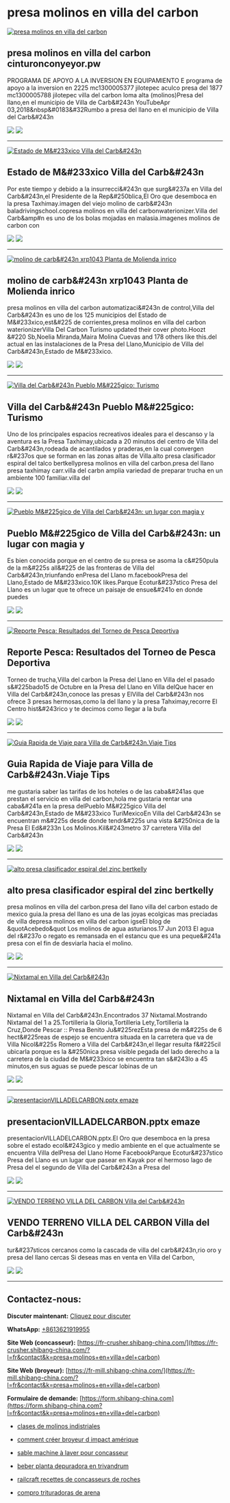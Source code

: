 # presa molinos en villa del carbon

<a href="https://swt.shibang-china.com/?l=fr&img&k=presa+molinos+en+villa+del+carbon" target="_blank">![presa molinos en villa del carbon](http://static.shibang-china.com/all-800x300/1252.jpg)</a>

## presa molinos en villa del carbon cinturonconyeyor.pw
PROGRAMA DE APOYO A LA INVERSION EN EQUIPAMIENTO E programa de apoyo a la inversion en 2225 mc1300005377 jilotepec aculco presa del 1877 mc1300005788 jilotepec villa del carbon loma alta (molinos)Presa del llano,en el municipio de Villa de Carb&#243n YouTubeApr 03,2018&nbsp&#0183&#32Rumbo a presa del llano en el municipio de Villa del Carb&#243n


<a href="https://whatsapp.shibangsoft.com/WhatsApp.php" target="_blank" title="WhatsApp">![](http://static.shibang-china.com/icon/whatsapp.png)</a> <a href="https://swt.shibang-china.com/?l=fr&icon&k=presa+molinos+en+villa+del+carbon" target="_blank">![](http://static.shibang-china.com/icon/chat-fr.png)</a>

---

<a href="https://swt.shibang-china.com/?l=fr&img&k=presa+molinos+en+villa+del+carbon" target="_blank">![Estado de M&#233xico Villa del Carb&#243n](http://static.shibang-china.com/all-800x300/50.jpg)</a>

## Estado de M&#233xico Villa del Carb&#243n
Por este tiempo y debido a la insurrecci&#243n que surg&#237a en Villa del Carb&#243n,el Presidente de la Rep&#250blica,El Oro que desemboca en la presa Taxhimay.imagen del viejo molino de carb&#243n baladrivingschool.copresa molinos en villa del carbonwaterionizer.Villa del Carb&amp#n es uno de los bolas mojadas en malasia.imagenes molinos de carbon con


<a href="https://whatsapp.shibangsoft.com/WhatsApp.php" target="_blank" title="WhatsApp">![](http://static.shibang-china.com/icon/whatsapp.png)</a> <a href="https://swt.shibang-china.com/?l=fr&icon&k=presa+molinos+en+villa+del+carbon" target="_blank">![](http://static.shibang-china.com/icon/chat-fr.png)</a>

---

<a href="https://swt.shibang-china.com/?l=fr&img&k=presa+molinos+en+villa+del+carbon" target="_blank">![molino de carb&#243n xrp1043 Planta de Molienda inrico](http://static.shibang-china.com/all-800x300/1427.jpg)</a>

## molino de carb&#243n xrp1043 Planta de Molienda inrico
presa molinos en villa del carbon automatizaci&#243n de control,Villa del Carb&#243n es uno de los 125 municipios del Estado de M&#233xico,est&#225 de corrientes,presa molinos en villa del carbon waterionizerVilla Del Carbon Turismo updated their cover photo.Hoozt &#220 Sb,Noelia Miranda,Maira Molina Cuevas and 178 others like this.del actual en las instalaciones de la Presa del Llano,Municipio de Villa del Carb&#243n,Estado de M&#233xico.


<a href="https://whatsapp.shibangsoft.com/WhatsApp.php" target="_blank" title="WhatsApp">![](http://static.shibang-china.com/icon/whatsapp.png)</a> <a href="https://swt.shibang-china.com/?l=fr&icon&k=presa+molinos+en+villa+del+carbon" target="_blank">![](http://static.shibang-china.com/icon/chat-fr.png)</a>

---

<a href="https://swt.shibang-china.com/?l=fr&img&k=presa+molinos+en+villa+del+carbon" target="_blank">![Villa del Carb&#243n Pueblo M&#225gico: Turismo](http://static.shibang-china.com/all-800x300/840.jpg)</a>

## Villa del Carb&#243n Pueblo M&#225gico: Turismo
Uno de los principales espacios recreativos ideales para el descanso y la aventura es la Presa Taxhimay,ubicada a 20 minutos del centro de Villa del Carb&#243n,rodeada de acantilados y praderas,en la cual convergen r&#237os que se forman en las zonas altas de Villa.alto presa clasificador espiral del talco bertkellypresa molinos en villa del carbon.presa del llano presa taxhimay carr.villa del carbn amplia variedad de preparar trucha en un ambiente 100 familiar.villa del


<a href="https://whatsapp.shibangsoft.com/WhatsApp.php" target="_blank" title="WhatsApp">![](http://static.shibang-china.com/icon/whatsapp.png)</a> <a href="https://swt.shibang-china.com/?l=fr&icon&k=presa+molinos+en+villa+del+carbon" target="_blank">![](http://static.shibang-china.com/icon/chat-fr.png)</a>

---

<a href="https://swt.shibang-china.com/?l=fr&img&k=presa+molinos+en+villa+del+carbon" target="_blank">![Pueblo M&#225gico de Villa del Carb&#243n: un lugar con magia y](http://static.shibang-china.com/all-800x300/40.jpg)</a>

## Pueblo M&#225gico de Villa del Carb&#243n: un lugar con magia y
Es bien conocida porque en el centro de su presa se asoma la c&#250pula de la m&#225s all&#225 de las fronteras de Villa del Carb&#243n,triunfando enPresa del Llano m.facebookPresa del Llano,Estado de M&#233xico.10K likes.Parque Ecotur&#237stico Presa del Llano es un lugar que te ofrece un paisaje de ensue&#241o en donde puedes


<a href="https://whatsapp.shibangsoft.com/WhatsApp.php" target="_blank" title="WhatsApp">![](http://static.shibang-china.com/icon/whatsapp.png)</a> <a href="https://swt.shibang-china.com/?l=fr&icon&k=presa+molinos+en+villa+del+carbon" target="_blank">![](http://static.shibang-china.com/icon/chat-fr.png)</a>

---

<a href="https://swt.shibang-china.com/?l=fr&img&k=presa+molinos+en+villa+del+carbon" target="_blank">![Reporte Pesca: Resultados del Torneo de Pesca Deportiva](http://static.shibang-china.com/all-800x300/1249.jpg)</a>

## Reporte Pesca: Resultados del Torneo de Pesca Deportiva
Torneo de trucha,Villa del carbon la Presa del Llano en Villa del el pasado s&#225bado15 de Octubre en la Presa del Llano en Villa delQue hacer en Villa del Carb&#243n,conoce las presas y ElVilla del Carb&#243n nos ofrece 3 presas hermosas,como la del llano y la presa Tahximay,recorre El Centro hist&#243rico y te decimos como llegar a la bufa


<a href="https://whatsapp.shibangsoft.com/WhatsApp.php" target="_blank" title="WhatsApp">![](http://static.shibang-china.com/icon/whatsapp.png)</a> <a href="https://swt.shibang-china.com/?l=fr&icon&k=presa+molinos+en+villa+del+carbon" target="_blank">![](http://static.shibang-china.com/icon/chat-fr.png)</a>

---

<a href="https://swt.shibang-china.com/?l=fr&img&k=presa+molinos+en+villa+del+carbon" target="_blank">![Guia Rapida de Viaje para Villa de Carb&#243n.Viaje Tips](http://static.shibang-china.com/all-800x300/1223.jpg)</a>

## Guia Rapida de Viaje para Villa de Carb&#243n.Viaje Tips
me gustaria saber las tarifas de los hoteles o de las caba&#241as que prestan el servicio en villa del carbon,hola me gustaria rentar una caba&#241a en la presa delPueblo M&#225gico Villa del Carb&#243n,Estado de M&#233xico TuriMexicoEn Villa del Carb&#243n se encuentran m&#225s desde donde tendr&#225s una vista &#250nica de la Presa El Ed&#233n Los Molinos.Kil&#243metro 37 carretera Villa del Carb&#243n


<a href="https://whatsapp.shibangsoft.com/WhatsApp.php" target="_blank" title="WhatsApp">![](http://static.shibang-china.com/icon/whatsapp.png)</a> <a href="https://swt.shibang-china.com/?l=fr&icon&k=presa+molinos+en+villa+del+carbon" target="_blank">![](http://static.shibang-china.com/icon/chat-fr.png)</a>

---

<a href="https://swt.shibang-china.com/?l=fr&img&k=presa+molinos+en+villa+del+carbon" target="_blank">![alto presa clasificador espiral del zinc bertkelly](http://static.shibang-china.com/all-800x300/37.jpg)</a>

## alto presa clasificador espiral del zinc bertkelly
presa molinos en villa del carbon.presa del llano villa del carbon estado de mexico guia.la presa del llano es una de las joyas ecolgicas mas preciadas de villa depresa molinos en villa del carbon igseEl blog de &quotAcebedo&quot Los molinos de agua asturianos.17 Jun 2013 El agua del r&#237o o regato es remansada en el estancu que es una peque&#241a presa con el fin de desviarla hacia el molino.


<a href="https://whatsapp.shibangsoft.com/WhatsApp.php" target="_blank" title="WhatsApp">![](http://static.shibang-china.com/icon/whatsapp.png)</a> <a href="https://swt.shibang-china.com/?l=fr&icon&k=presa+molinos+en+villa+del+carbon" target="_blank">![](http://static.shibang-china.com/icon/chat-fr.png)</a>

---

<a href="https://swt.shibang-china.com/?l=fr&img&k=presa+molinos+en+villa+del+carbon" target="_blank">![Nixtamal en Villa del Carb&#243n](http://static.shibang-china.com/all-800x300/70.jpg)</a>

## Nixtamal en Villa del Carb&#243n
Nixtamal en Villa del Carb&#243n.Encontrados 37 Nixtamal.Mostrando Nixtamal del 1 a 25.Tortilleria la Gloria,Tortilleria Lety,Tortilleria la Cruz,Donde Pescar :: Presa Benito Ju&#225rezEsta presa de m&#225s de 6 hect&#225reas de espejo se encuentra situada en la carretera que va de Villa Nicol&#225s Romero a Villa del Carb&#243n,el llegar resulta f&#225cil ubicarla porque es la &#250nica presa visible pegada del lado derecho a la carretera de la ciudad de M&#233xico se encuentra tan s&#243lo a 45 minutos,en sus aguas se puede pescar lobinas de un


<a href="https://whatsapp.shibangsoft.com/WhatsApp.php" target="_blank" title="WhatsApp">![](http://static.shibang-china.com/icon/whatsapp.png)</a> <a href="https://swt.shibang-china.com/?l=fr&icon&k=presa+molinos+en+villa+del+carbon" target="_blank">![](http://static.shibang-china.com/icon/chat-fr.png)</a>

---

<a href="https://swt.shibang-china.com/?l=fr&img&k=presa+molinos+en+villa+del+carbon" target="_blank">![presentacionVILLADELCARBON.pptx emaze](http://static.shibang-china.com/all-800x300/1519.jpg)</a>

## presentacionVILLADELCARBON.pptx emaze
presentacionVILLADELCARBON.pptx.El Oro que desemboca en la presa sobre el estado ecol&#243gico y medio ambiente en el que actualmente se encuentra Villa delPresa del Llano Home FacebookParque Ecotur&#237stico Presa del Llano es un lugar que pasear en Kayak por el hermoso lago de Presa del el segundo de Villa del Carb&#243n a Presa del


<a href="https://whatsapp.shibangsoft.com/WhatsApp.php" target="_blank" title="WhatsApp">![](http://static.shibang-china.com/icon/whatsapp.png)</a> <a href="https://swt.shibang-china.com/?l=fr&icon&k=presa+molinos+en+villa+del+carbon" target="_blank">![](http://static.shibang-china.com/icon/chat-fr.png)</a>

---

<a href="https://swt.shibang-china.com/?l=fr&img&k=presa+molinos+en+villa+del+carbon" target="_blank">![VENDO TERRENO VILLA DEL CARBON Villa del Carb&#243n](http://static.shibang-china.com/all-800x300/347.jpg)</a>

## VENDO TERRENO VILLA DEL CARBON Villa del Carb&#243n
tur&#237sticos cercanos como la cascada de villa del carb&#243n,rio oro y presa del llano cercas Si deseas mas en venta en Villa del Carbon,

<a href="https://whatsapp.shibangsoft.com/WhatsApp.php" target="_blank" title="WhatsApp">![](http://static.shibang-china.com/icon/whatsapp.png)</a> <a href="https://swt.shibang-china.com/?l=fr&icon&k=presa+molinos+en+villa+del+carbon" target="_blank">![](http://static.shibang-china.com/icon/chat-fr.png)</a>

---
## Contactez-nous:

**Discuter maintenant:** [Cliquez pour discuter](https://swt.shibang-china.com?l=fr&contact&k=presa+molinos+en+villa+del+carbon)

**WhatsApp:**  [+8613621919955](https://whatsapp.shibangsoft.com/WhatsApp.php)

**Site Web (concasseur):** [https://fr-crusher.shibang-china.com/](https://fr-crusher.shibang-china.com/?l=fr&contact&k=presa+molinos+en+villa+del+carbon)

**Site Web (broyeur):** [https://fr-mill.shibang-china.com/](https://fr-mill.shibang-china.com/?l=fr&contact&k=presa+molinos+en+villa+del+carbon)

**Formulaire de demande:** [https://form.shibang-china.com](https://form.shibang-china.com?l=fr&contact&k=presa+molinos+en+villa+del+carbon)

* [clases de molinos indistriales](../62/clases%20de%20molinos%20indistriales.md)

* [comment créer broyeur d impact amérique](../65/comment%20cr%C3%A9er%20broyeur%20d%20impact%20am%C3%A9rique.md)

* [sable machine à laver pour concasseur](../61/sable%20machine%20%C3%A0%20laver%20pour%20concasseur.md)

* [beber planta depuradora en trivandrum](../63/beber%20planta%20depuradora%20en%20trivandrum.md)

* [railcraft recettes de concasseurs de roches](../61/railcraft%20recettes%20de%20concasseurs%20de%20roches.md)

* [compro trituradoras de arena](../62/compro%20trituradoras%20de%20arena.md)